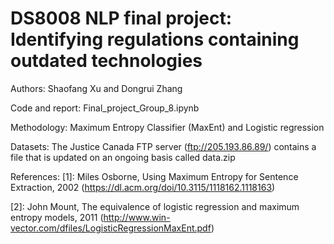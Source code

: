 # DS8008 NLP final project: Identifying regulations containing outdated technologies

Authors: Shaofang Xu and Dongrui Zhang

Code and report: Final_project_Group_8.ipynb

Methodology: Maximum Entropy Classifier (MaxEnt) and Logistic regression

Datasets: The Justice Canada FTP server (ftp://205.193.86.89/) contains a file that is updated on an ongoing basis called data.zip

References: [1]: Miles Osborne, Using Maximum Entropy for Sentence Extraction, 2002 (https://dl.acm.org/doi/10.3115/1118162.1118163)

[2]: John Mount, The equivalence of logistic regression and maximum entropy models, 2011 (http://www.win-vector.com/dfiles/LogisticRegressionMaxEnt.pdf)
